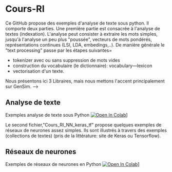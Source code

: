 # Cours-RI
Ce GitHub propose des exemples d'analyse de texte sous python.
Il comporte deux parties. Une première partie est consacrée à l'analyse de textes (indexation). L'analyse peut consister à extraire les mots simples, jusqu'à l'analyse un peu plus "poussée", vecteurs de mots pondérés, représentations continues (LSI, LDA, embedings,..). De manière générale le "text processing" passe par les étapes suivantes= 
- tokenizer avec ou sans suppression de mots vides 
- construction du vocabulaire (le dictionnaire): vocabulary—lexicon 
- vectorisation d'un texte. 

Nous présentons ici 3 Libraires, mais nous mettons l'accent principalement sur GenSim. 
-->
## Analyse de texte
Exemples analyse de texte sous Python  [![Open In Colab](https://colab.research.google.com/assets/colab-badge.svg)](https://colab.research.google.com/github/mbougha/Cours-RI/blob/main/Cours_RI_part1.ipynb)]

Le second fichier,"Cours_RI_NN_keras_tf"  propose quelques exemples de réseaux de neurones assez simples. Ils sont illustrés à travers des exemples (collections de textes) (pris de la littérature: site de Keras ou Tensorflow). 

## Réseaux de neurones
Exemples de réseaux de neurones en  Python  [![Open In Colab](https://colab.research.google.com/assets/colab-badge.svg)](https://colab.research.google.com/gist/mbougha/f9a67217e6df8fac3878840203c5c8de/cours_ri_nn_keras_tf.ipynb)]

